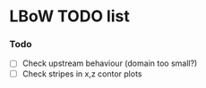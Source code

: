 # LBoW TODO list

### Todo
- [ ] Check upstream behaviour (domain too small?)
- [ ] Check stripes in x,z contor plots

